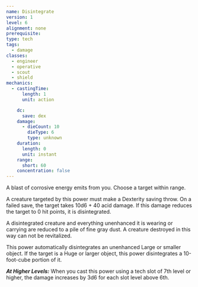 ```yaml
---
name: Disintegrate
version: 1
level: 6
alignment: none
prerequisite: 
type: tech
tags:
  - damage
classes:
  - engineer
  - operative
  - scout
  - shield
mechanics:
  - castingTime:
      length: 1
      unit: action

    dc:
      save: dex
    damage:
      - dieCount: 10
        dieType: 6
        type: unknown
    duration:
      length: 0
      unit: instant
    range:
      short: 60
    concentration: false
---
```

A blast of corrosive energy emits from you. Choose a target within range. 

A creature targeted by this power must make a Dexterity saving throw. On a failed save, the target takes 10d6 + 40 acid damage. If this damage reduces the target to 0 hit points, it is disintegrated.

A disintegrated creature and everything unenhanced it is wearing or carrying are reduced to a pile of fine gray dust. A creature destroyed in this way can not be revitalized.

This power automatically disintegrates an unenhanced Large or smaller object. If the target is a Huge or larger object, this power disintegrates a 10-foot-cube portion of it. 

***__At Higher Levels__:*** When you cast this power using a tech slot of 7th level or higher, the damage increases by 3d6 for each slot level above 6th.
    